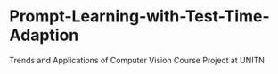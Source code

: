 # Prompt-Learning-with-Test-Time-Adaption
Trends and Applications of Computer Vision Course Project at UNITN
